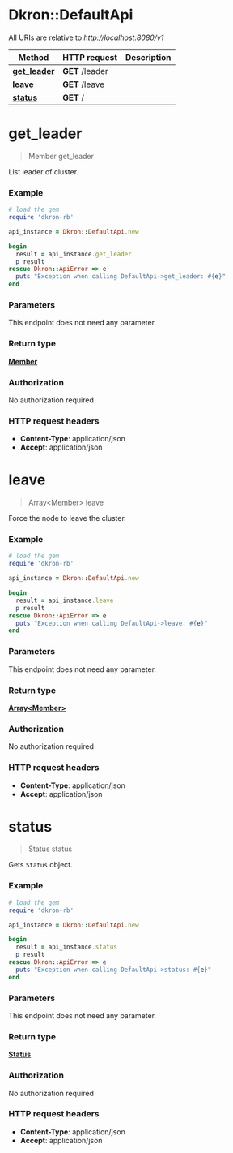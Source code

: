 # Dkron::DefaultApi

All URIs are relative to *http://localhost:8080/v1*

Method | HTTP request | Description
------------- | ------------- | -------------
[**get_leader**](DefaultApi.md#get_leader) | **GET** /leader | 
[**leave**](DefaultApi.md#leave) | **GET** /leave | 
[**status**](DefaultApi.md#status) | **GET** / | 


# **get_leader**
> Member get_leader



List leader of cluster. 

### Example
```ruby
# load the gem
require 'dkron-rb'

api_instance = Dkron::DefaultApi.new

begin
  result = api_instance.get_leader
  p result
rescue Dkron::ApiError => e
  puts "Exception when calling DefaultApi->get_leader: #{e}"
end
```

### Parameters
This endpoint does not need any parameter.

### Return type

[**Member**](Member.md)

### Authorization

No authorization required

### HTTP request headers

 - **Content-Type**: application/json
 - **Accept**: application/json



# **leave**
> Array&lt;Member&gt; leave



Force the node to leave the cluster. 

### Example
```ruby
# load the gem
require 'dkron-rb'

api_instance = Dkron::DefaultApi.new

begin
  result = api_instance.leave
  p result
rescue Dkron::ApiError => e
  puts "Exception when calling DefaultApi->leave: #{e}"
end
```

### Parameters
This endpoint does not need any parameter.

### Return type

[**Array&lt;Member&gt;**](Member.md)

### Authorization

No authorization required

### HTTP request headers

 - **Content-Type**: application/json
 - **Accept**: application/json



# **status**
> Status status



Gets `Status` object. 

### Example
```ruby
# load the gem
require 'dkron-rb'

api_instance = Dkron::DefaultApi.new

begin
  result = api_instance.status
  p result
rescue Dkron::ApiError => e
  puts "Exception when calling DefaultApi->status: #{e}"
end
```

### Parameters
This endpoint does not need any parameter.

### Return type

[**Status**](Status.md)

### Authorization

No authorization required

### HTTP request headers

 - **Content-Type**: application/json
 - **Accept**: application/json



